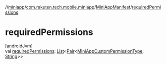 //[miniapp](../../../index.md)/[com.rakuten.tech.mobile.miniapp](../index.md)/[MiniAppManifest](index.md)/[requiredPermissions](required-permissions.md)

# requiredPermissions

[androidJvm]\
val [requiredPermissions](required-permissions.md): [List](https://kotlinlang.org/api/latest/jvm/stdlib/kotlin.collections/-list/index.html)&lt;[Pair](https://kotlinlang.org/api/latest/jvm/stdlib/kotlin/-pair/index.html)&lt;[MiniAppCustomPermissionType](../../com.rakuten.tech.mobile.miniapp.permission/-mini-app-custom-permission-type/index.md), [String](https://kotlinlang.org/api/latest/jvm/stdlib/kotlin/-string/index.html)&gt;&gt;
